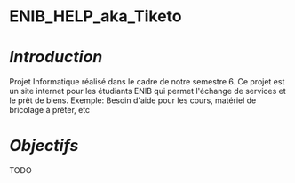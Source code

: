 # ENIB_HELP_aka_Tiketo

# *Introduction*

Projet Informatique réalisé dans le cadre de notre semestre 6.
Ce projet est un site internet pour les étudiants ENIB qui permet l'échange de services et le prêt de biens.
Exemple: Besoin d'aide pour les cours, matériel de bricolage à prêter, etc 

# *Objectifs*

TODO